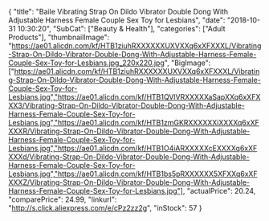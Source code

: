 {
	"title": "Baile Vibrating Strap On Dildo Vibrator Double Dong With Adjustable Harness Female Couple Sex Toy for Lesbians",
	"date": "2018-10-31 10:30:20",
	"SubCat": ["Beauty & Health"],
	"categories": ["Adult Products"],
	"thumbnailImage": "https://ae01.alicdn.com/kf/HTB1ziuhRXXXXXXUXVXXq6xXFXXXL/Vibrating-Strap-On-Dildo-Vibrator-Double-Dong-With-Adjustable-Harness-Female-Couple-Sex-Toy-for-Lesbians.jpg_220x220.jpg",
	"BigImage": ["https://ae01.alicdn.com/kf/HTB1ziuhRXXXXXXUXVXXq6xXFXXXL/Vibrating-Strap-On-Dildo-Vibrator-Double-Dong-With-Adjustable-Harness-Female-Couple-Sex-Toy-for-Lesbians.jpg","https://ae01.alicdn.com/kf/HTB1QVlVRXXXXXaSapXXq6xXFXXX3/Vibrating-Strap-On-Dildo-Vibrator-Double-Dong-With-Adjustable-Harness-Female-Couple-Sex-Toy-for-Lesbians.jpg","https://ae01.alicdn.com/kf/HTB1zmGKRXXXXXXiXXXXq6xXFXXXR/Vibrating-Strap-On-Dildo-Vibrator-Double-Dong-With-Adjustable-Harness-Female-Couple-Sex-Toy-for-Lesbians.jpg","https://ae01.alicdn.com/kf/HTB1O4iARXXXXXcEXXXXq6xXFXXXd/Vibrating-Strap-On-Dildo-Vibrator-Double-Dong-With-Adjustable-Harness-Female-Couple-Sex-Toy-for-Lesbians.jpg","https://ae01.alicdn.com/kf/HTB1bs5pRXXXXXX5XFXXq6xXFXXXZ/Vibrating-Strap-On-Dildo-Vibrator-Double-Dong-With-Adjustable-Harness-Female-Couple-Sex-Toy-for-Lesbians.jpg"],
	"actualPrice": 20.24,
	"comparePrice": 24.99,
	"linkurl": "http://s.click.aliexpress.com/e/cPz2zz2g",
	"inStock": 57
}
